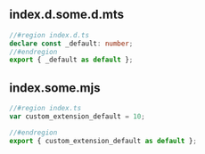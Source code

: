 ## index.d.some.d.mts

```mts
//#region index.d.ts
declare const _default: number;
//#endregion
export { _default as default };
```
## index.some.mjs

```mjs
//#region index.ts
var custom_extension_default = 10;

//#endregion
export { custom_extension_default as default };
```